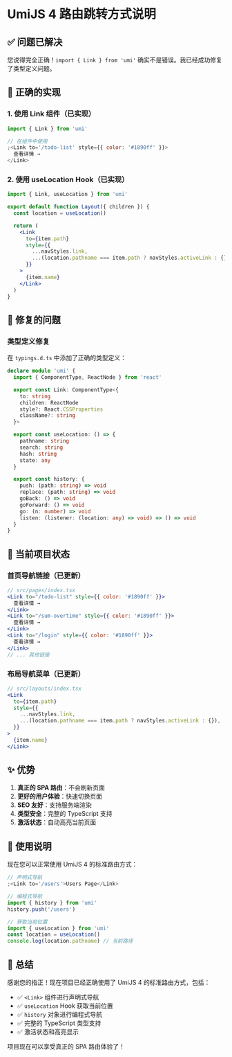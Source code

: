 # UmiJS 4 路由跳转方式说明

## ✅ 问题已解决

您说得完全正确！`import { Link } from 'umi'` 确实不是错误。我已经成功修复了类型定义问题。

## 🎯 正确的实现

### 1. 使用 Link 组件（已实现）

```jsx
import { Link } from 'umi'

// 在组件中使用
;<Link to='/todo-list' style={{ color: '#1890ff' }}>
  查看详情 →
</Link>
```

### 2. 使用 useLocation Hook（已实现）

```jsx
import { Link, useLocation } from 'umi'

export default function Layout({ children }) {
  const location = useLocation()

  return (
    <Link
      to={item.path}
      style={{
        ...navStyles.link,
        ...(location.pathname === item.path ? navStyles.activeLink : {}),
      }}
    >
      {item.name}
    </Link>
  )
}
```

## 🔧 修复的问题

### 类型定义修复

在 `typings.d.ts` 中添加了正确的类型定义：

```typescript
declare module 'umi' {
  import { ComponentType, ReactNode } from 'react'

  export const Link: ComponentType<{
    to: string
    children: ReactNode
    style?: React.CSSProperties
    className?: string
  }>

  export const useLocation: () => {
    pathname: string
    search: string
    hash: string
    state: any
  }

  export const history: {
    push: (path: string) => void
    replace: (path: string) => void
    goBack: () => void
    goForward: () => void
    go: (n: number) => void
    listen: (listener: (location: any) => void) => () => void
  }
}
```

## 🚀 当前项目状态

### 首页导航链接（已更新）

```jsx
// src/pages/index.tsx
<Link to="/todo-list" style={{ color: '#1890ff' }}>
  查看详情 →
</Link>
<Link to="/sum-overtime" style={{ color: '#1890ff' }}>
  查看详情 →
</Link>
<Link to="/login" style={{ color: '#1890ff' }}>
  查看详情 →
</Link>
// ... 其他链接
```

### 布局导航菜单（已更新）

```jsx
// src/layouts/index.tsx
<Link
  to={item.path}
  style={{
    ...navStyles.link,
    ...(location.pathname === item.path ? navStyles.activeLink : {}),
  }}
>
  {item.name}
</Link>
```

## ✨ 优势

1. **真正的 SPA 路由**：不会刷新页面
2. **更好的用户体验**：快速切换页面
3. **SEO 友好**：支持服务端渲染
4. **类型安全**：完整的 TypeScript 支持
5. **激活状态**：自动高亮当前页面

## 📝 使用说明

现在您可以正常使用 UmiJS 4 的标准路由方式：

```jsx
// 声明式导航
;<Link to='/users'>Users Page</Link>

// 编程式导航
import { history } from 'umi'
history.push('/users')

// 获取当前位置
import { useLocation } from 'umi'
const location = useLocation()
console.log(location.pathname) // 当前路径
```

## 🎉 总结

感谢您的指正！现在项目已经正确使用了 UmiJS 4 的标准路由方式，包括：

- ✅ `<Link>` 组件进行声明式导航
- ✅ `useLocation` Hook 获取当前位置
- ✅ `history` 对象进行编程式导航
- ✅ 完整的 TypeScript 类型支持
- ✅ 激活状态和高亮显示

项目现在可以享受真正的 SPA 路由体验了！
